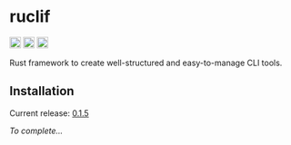 # ruclif

[<img alt="github" src="https://img.shields.io/badge/github-black?style=for-the-badge&labelColor=555555&logo=github" height="20">](https://github.com/Patacode/ruclif)
[<img alt="crates.io" src="https://img.shields.io/crates/v/ruclif?logoColor=E3A835&style=for-the-badge&color=9c7325&logo=rust" height="20">](https://crates.io/crates/ruclif)
[<img alt="crates.io" src="https://img.shields.io/crates/d/gitignore-template-generator?logoColor=E3A835&style=for-the-badge&color=152673" height="20">](https://crates.io/crates/ruclif)

Rust framework to create well-structured and easy-to-manage CLI tools.

## Installation

Current release: [0.1.5](CHANGELOG.md#0.1.5)

*To complete...*
